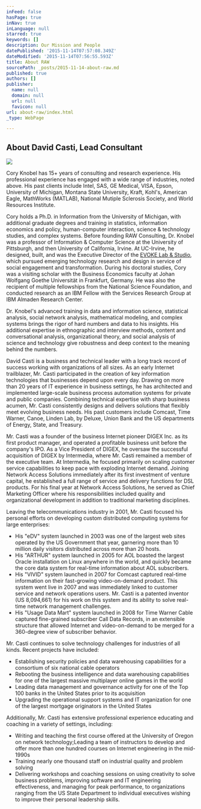 ```yaml
---
inFeed: false
hasPage: true
inNav: true
inLanguage: null
starred: true
keywords: []
description: Our Mission and People
datePublished: '2015-11-14T07:57:08.349Z'
dateModified: '2015-11-14T07:56:55.593Z'
title: About RAW
sourcePath: _posts/2015-11-14-about-raw.md
published: true
authors: []
publisher:
  name: null
  domain: null
  url: null
  favicon: null
url: about-raw/index.html
_type: WebPage

---
```

## About David Casti, Lead Consultant
![](https://the-grid-user-content.s3-us-west-2.amazonaws.com/1cb4deeb-b9a3-4bba-89fd-2aec35b24fdc.jpg)

Cory Knobel has 15+ years of consulting and research experience. His professional experience has engaged with a wide range of industries, noted above. His past clients include Intel, SAS, GE Medical, VISA, Epson, University of Michigan, Montana State University, Kraft, Kohl's, American Eagle, MathWorks (MATLAB), National Mutiple Sclerosis Society, and World Resources Institute. 

Cory holds a Ph.D. in Information from the University of Michigan, with additional graduate degrees and training in statistics, information economics and policy, human-computer interaction, science & technology studies, and complex systems. Before founding RAW Consulting, Dr. Knobel was a professor of Information & Computer Science at the University of Pittsburgh, and then University of California, Irvine. At UC-Irvine, he designed, built, and was the Executive Director of the [EVOKE Lab & Studio][0], which pursued emerging technology research and design in service of social engagement and transformation. During his doctoral studies, Cory was a visiting scholar with the Business Economics faculty at Johan Wolfgang Goethe Universität in Frankfurt, Germany. He was also the recipient of multiple fellowships from the National Science Foundation, and conducted research as an IBM Fellow with the Services Research Group at IBM Almaden Research Center. 

Dr. Knobel's advanced training in data and information science, statistical analysis, social network analysis, mathematical modeling, and complex systems brings the rigor of hard numbers and data to his insights. His additional expertise in ethnographic and interview methods, content and conversational analysis, organizational theory, and social analysis of science and technology give robustness and deep context to the meaning behind the numbers.

David Casti is a business and technical leader with a long track record of success working with organizations of all sizes. As an early Internet trailblazer, Mr. Casti participated in the creation of key information technologies that businesses depend upon every day. Drawing on more than 20 years of IT experience in business settings, he has architected and implemented large-scale business process automation systems for private and public companies. Combining technical expertise with sharp business acumen, Mr. Casti consistently designs and delivers solutions that flexibly meet evolving business needs. His past customers include Comcast, Time Warner, Canoe, Linden Lab, by Deluxe, Union Bank and the US departments of Energy, State, and Treasury.

Mr. Casti was a founder of the business Internet pioneer DIGEX Inc. as its first product manager, and operated a profitable business unit before the company's IPO. As a Vice President of DIGEX, he oversaw the successful acquisition of DIGEX by Intermedia, where Mr. Casti remained a member of the executive team. At Intermedia, he focused primarily on scaling customer service capabilities to keep pace with exploding Internet demand. Joining Network Access Solutions immediately after its first investment of venture capital, he established a full range of service and delivery functions for DSL products. For his final year at Network Access Solutions, he served as Chief Marketing Officer where his responsibilities included quality and organizational development in addition to traditional marketing disciplines.

Leaving the telecommunications industry in 2001, Mr. Casti focused his personal efforts on developing custom distributed computing systems for large enterprises:

* His "eDV" system launched in 2003 was one of the largest web sites operated by the US Government that year, garnering more than 10 million daily visitors distributed across more than 20 hosts.
* His "ARTHUR" system launched in 2005 for AOL boasted the largest Oracle installation on Linux anywhere in the world, and quickly became the core data system for real-time information about AOL subscribers.
* His "VIVID" system launched in 2007 for Comcast captured real-time information on their fast-growing video-on-demand product. This system went live in 2007 and was immediately linked to customer service and network operations users. Mr. Casti is a patented inventor (US 8,094,661) for his work on this system and its ability to solve real-time network management challenges.
* His "Usage Data Mart" system launched in 2008 for Time Warner Cable captured fine-grained subscriber Call Data Records, in an extensible structure that allowed Internet and video-on-demand to be merged for a 360-degree view of subscriber behavior.

Mr. Casti continues to solve technology challenges for industries of all kinds. Recent projects have included:

* Establishing security policies and data warehousing capabilities for a consortium of six national cable operators
* Rebooting the business intelligence and data warehousing capabilities for one of the largest massive multiplayer online games in the world
* Leading data management and governance activity for one of the Top 100 banks in the United States prior to its acquisition
* Upgrading the operational support systems and IT organization for one of the largest mortgage originators in the United States

Additionally, Mr. Casti has extensive professional experience educating and coaching in a variety of settings, including:

* Writing and teaching the first course offered at the University of Oregon on network technology;Leading a team of instructors to develop and offer more than one hundred courses on Internet engineering in the mid-1990s
* Training nearly one thousand staff on industrial quality and problem solving
* Delivering workshops and coaching sessions on using creativity to solve business problems, improving software and IT engineering effectiveness, and managing for peak performance, to organizations ranging from the US State Department to individual executives wishing to improve their personal leadership skills.

[0]: http://evoke.ics.uci.edu/ "EVOKE Lab & Studio"